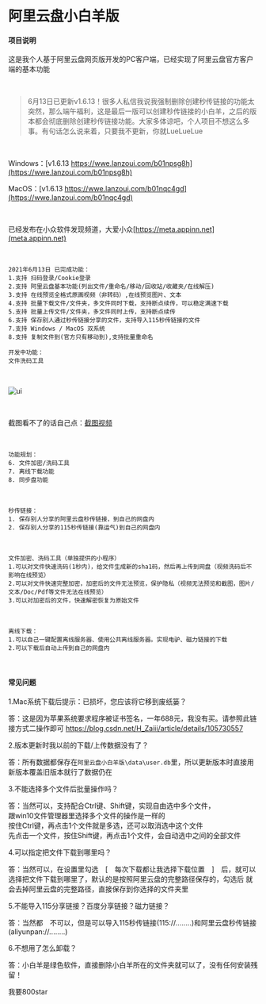 # 阿里云盘小白羊版

#### 项目说明

这是我个人基于阿里云盘网页版开发的PC客户端，已经实现了阿里云盘官方客户端的基本功能

<br />

> 6月13日已更新v1.6.13！很多人私信我说我强制删除创建秒传链接的功能太突然，那么端午福利，这是最后一版可以创建秒传链接的小白羊，之后的版本都会彻底删除创建秒传链接功能。大家多体谅吧，个人项目不想这么多事。有句话怎么说来着，只要我不更新，你就LueLueLue

  <br />
  
Windows：[v1.6.13 https://wwe.lanzoui.com/b01npsg8h](https://wwe.lanzoui.com/b01npsg8h)

MacOS：[v1.6.13 https://wwe.lanzoui.com/b01nqc4gd](https://wwe.lanzoui.com/b01nqc4gd)

<br />

已经发布在小众软件发现频道，大爱小众[https://meta.appinn.net](meta.appinn.net)

<br />

``````
2021年6月13日 已完成功能：
1.支持 扫码登录/Cookie登录
2.支持 阿里云盘基本功能(列出文件/重命名/移动/回收站/收藏夹/在线解压)
3.支持 在线预览全格式原画视频（非转码）,在线预览图片、文本
4.支持 批量下载文件/文件夹，多文件同时下载，支持断点续传，可以稳定满速下载
5.支持 批量上传文件/文件夹，多文件同时上传，支持断点续传
6.支持 保存别人通过秒传链接分享的文件，支持导入115秒传链接的文件
7.支持 Windows / MacOS 双系统
8.支持 复制文件到(官方只有移动到),支持批量重命名

开发中功能：
文件洗码工具
``````

<br />

![ui](https://files.xiami.com/musician-avatar/07d8ec1a38a5462c3afbfac41413b8af/a7a5f9bd75333768990a48931fd4f6d3-846x558.gif)


<br />

截图看不了的话自己点：[截图视频](https://files.xiami.com/musician-avatar/07d8ec1a38a5462c3afbfac41413b8af/a7a5f9bd75333768990a48931fd4f6d3-846x558.gif)
 
 <br />
  
``````
功能规划：
6. 文件加密/洗码工具
7. 离线下载功能
8. 同步盘功能
``````

<br />

``````
秒传链接：
1. 保存别人分享的阿里云盘秒传链接，到自己的网盘内
2. 保存别人分享的115秒传链接(靠运气)到自己的网盘内
``````

<br />

``````
文件加密、洗码工具（单独提供的小程序）
1.可以对文件快速洗码(1秒内)，给文件生成新的sha1码，然后再上传到网盘（视频洗码后不影响在线预览）
2.可以对文件快速完整加密，加密后的文件无法预览，保护隐私（视频无法预览和截图，图片/文本/Doc/Pdf等文件无法在线预览）
3.可以对加密后的文件，快速解密恢复为原始文件
``````

<br />

``````
离线下载：
1.可以自己一键配置离线服务器、使用公共离线服务器。实现电驴、磁力链接的下载
2.可以下载后自动上传到自己的网盘内
``````
<br />


#### 常见问题
1.Mac系统下载后提示：已损坏，您应该将它移到废纸篓？

答：这是因为苹果系统要求程序被证书签名，一年688元，我没有买。请参照此链接方式二操作即可
https://blog.csdn.net/H_Zaiii/article/details/105730557

2.版本更新时我以前的下载/上传数据没有了？

答：所有数据都保存在`阿里云盘小白羊版\data\user.db`里，所以更新版本时直接用新版本覆盖旧版本就行了数据仍在

3.不能选择多个文件后批量操作吗？

答：当然可以，支持配合Ctrl键、Shift键，实现自由选中多个文件，<br />
跟win10文件管理器里选择多个文件的操作是一样的<br />按住Ctrl键，再点击1个文件就是多选，还可以取消选中这个文件<br />
先点击一个文件，按住Shift键，再点击1个文件，会自动选中之间的全部文件<br />

4.可以指定把文件下载到哪里吗？

答：当然可以，在设置里勾选　[　每次下载都让我选择下载位置　]　后，就可以选择把文件下载到哪里了，默认的是按照阿里云盘的完整路径保存的，勾选后 就会去掉阿里云盘的完整路径，直接保存到你选择的文件夹里

5.不能导入115分享链接？百度分享链接？磁力链接？

答：当然都　不可以，但是可以导入115秒传链接(115://........)和阿里云盘秒传链接(aliyunpan://........)

6.不想用了怎么卸载？

答：小白羊是绿色软件，直接删除小白羊所在的文件夹就可以了，没有任何安装残留！


我要800star

